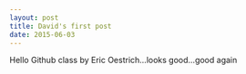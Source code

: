 ```yaml
---
layout: post
title: David's first post
date: 2015-06-03
---
```


Hello Github class by Eric Oestrich...looks good...good again
